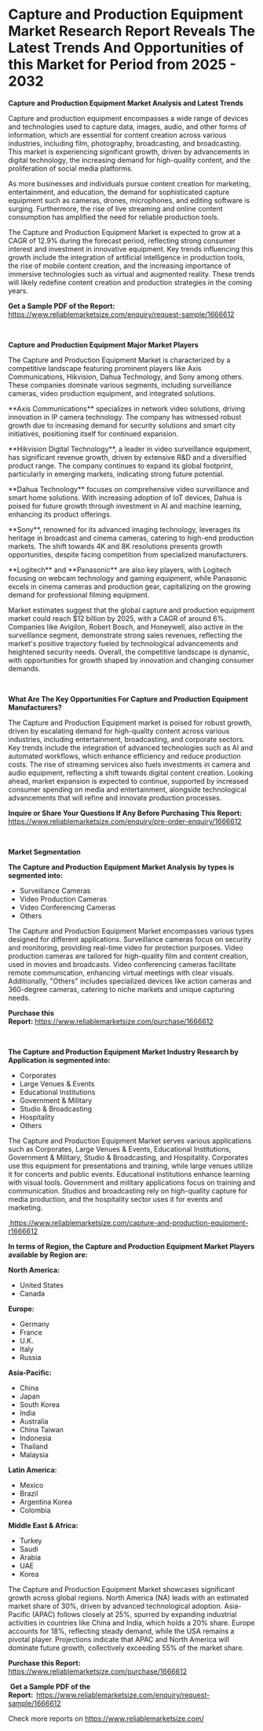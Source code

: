 <p><h1>Capture and Production Equipment Market Research Report Reveals The Latest Trends And Opportunities of this Market for Period from 2025 - 2032</h1></p><p><strong>Capture and Production Equipment Market Analysis and Latest Trends</strong></p>
<p><p>Capture and production equipment encompasses a wide range of devices and technologies used to capture data, images, audio, and other forms of information, which are essential for content creation across various industries, including film, photography, broadcasting, and broadcasting. This market is experiencing significant growth, driven by advancements in digital technology, the increasing demand for high-quality content, and the proliferation of social media platforms. </p><p>As more businesses and individuals pursue content creation for marketing, entertainment, and education, the demand for sophisticated capture equipment such as cameras, drones, microphones, and editing software is surging. Furthermore, the rise of live streaming and online content consumption has amplified the need for reliable production tools. </p><p>The Capture and Production Equipment Market is expected to grow at a CAGR of 12.9% during the forecast period, reflecting strong consumer interest and investment in innovative equipment. Key trends influencing this growth include the integration of artificial intelligence in production tools, the rise of mobile content creation, and the increasing importance of immersive technologies such as virtual and augmented reality. These trends will likely redefine content creation and production strategies in the coming years.</p></p>
<p><strong>Get a Sample PDF of the Report:&nbsp;</strong> <a href="https://www.reliablemarketsize.com/enquiry/request-sample/1666612?utm_campaign=2003&utm_medium=2&utm_source=Github&utm_content=ia&utm_term=08032025&utm_id=capture-and-production-equipment">https://www.reliablemarketsize.com/enquiry/request-sample/1666612</a></p>
<p>&nbsp;</p>
<p><strong>Capture and Production Equipment Major Market Players</strong></p>
<p><p>The Capture and Production Equipment Market is characterized by a competitive landscape featuring prominent players like Axis Communications, Hikvision, Dahua Technology, and Sony among others. These companies dominate various segments, including surveillance cameras, video production equipment, and integrated solutions.</p><p>**Axis Communications** specializes in network video solutions, driving innovation in IP camera technology. The company has witnessed robust growth due to increasing demand for security solutions and smart city initiatives, positioning itself for continued expansion.</p><p>**Hikvision Digital Technology**, a leader in video surveillance equipment, has significant revenue growth, driven by extensive R&D and a diversified product range. The company continues to expand its global footprint, particularly in emerging markets, indicating strong future potential.</p><p>**Dahua Technology** focuses on comprehensive video surveillance and smart home solutions. With increasing adoption of IoT devices, Dahua is poised for future growth through investment in AI and machine learning, enhancing its product offerings.</p><p>**Sony**, renowned for its advanced imaging technology, leverages its heritage in broadcast and cinema cameras, catering to high-end production markets. The shift towards 4K and 8K resolutions presents growth opportunities, despite facing competition from specialized manufacturers.</p><p>**Logitech** and **Panasonic** are also key players, with Logitech focusing on webcam technology and gaming equipment, while Panasonic excels in cinema cameras and production gear, capitalizing on the growing demand for professional filming equipment.</p><p>Market estimates suggest that the global capture and production equipment market could reach $12 billion by 2025, with a CAGR of around 6%. Companies like Avigilon, Robert Bosch, and Honeywell, also active in the surveillance segment, demonstrate strong sales revenues, reflecting the market's positive trajectory fueled by technological advancements and heightened security needs. Overall, the competitive landscape is dynamic, with opportunities for growth shaped by innovation and changing consumer demands.</p></p>
<p>&nbsp;</p>
<p><strong>What Are The Key Opportunities For Capture and Production Equipment Manufacturers?</strong></p>
<p><p>The Capture and Production Equipment market is poised for robust growth, driven by escalating demand for high-quality content across various industries, including entertainment, broadcasting, and corporate sectors. Key trends include the integration of advanced technologies such as AI and automated workflows, which enhance efficiency and reduce production costs. The rise of streaming services also fuels investments in camera and audio equipment, reflecting a shift towards digital content creation. Looking ahead, market expansion is expected to continue, supported by increased consumer spending on media and entertainment, alongside technological advancements that will refine and innovate production processes.</p></p>
<p><strong>Inquire or Share Your Questions If Any Before Purchasing This Report:</strong> <a href="https://www.reliablemarketsize.com/enquiry/pre-order-enquiry/1666612?utm_campaign=2003&utm_medium=2&utm_source=Github&utm_content=ia&utm_term=08032025&utm_id=capture-and-production-equipment">https://www.reliablemarketsize.com/enquiry/pre-order-enquiry/1666612</a></p>
<p>&nbsp;</p>
<p><strong>Market Segmentation</strong></p>
<p><strong>The Capture and Production Equipment Market Analysis by types is segmented into:</strong></p>
<p><ul><li>Surveillance Cameras</li><li>Video Production Cameras</li><li>Video Conferencing Cameras</li><li>Others</li></ul></p>
<p><p>The Capture and Production Equipment Market encompasses various types designed for different applications. Surveillance cameras focus on security and monitoring, providing real-time video for protection purposes. Video production cameras are tailored for high-quality film and content creation, used in movies and broadcasts. Video conferencing cameras facilitate remote communication, enhancing virtual meetings with clear visuals. Additionally, "Others" includes specialized devices like action cameras and 360-degree cameras, catering to niche markets and unique capturing needs.</p></p>
<p><strong>Purchase this Report:&nbsp;</strong><a href="https://www.reliablemarketsize.com/purchase/1666612?utm_campaign=2003&utm_medium=2&utm_source=Github&utm_content=ia&utm_term=08032025&utm_id=capture-and-production-equipment">https://www.reliablemarketsize.com/purchase/1666612</a></p>
<p>&nbsp;</p>
<p><strong>The Capture and Production Equipment Market Industry Research by Application is segmented into:</strong></p>
<p><ul><li>Corporates</li><li>Large Venues & Events</li><li>Educational Institutions</li><li>Government & Military</li><li>Studio & Broadcasting</li><li>Hospitality</li><li>Others</li></ul></p>
<p><p>The Capture and Production Equipment Market serves various applications such as Corporates, Large Venues & Events, Educational Institutions, Government & Military, Studio & Broadcasting, and Hospitality. Corporates use this equipment for presentations and training, while large venues utilize it for concerts and public events. Educational institutions enhance learning with visual tools. Government and military applications focus on training and communication. Studios and broadcasting rely on high-quality capture for media production, and the hospitality sector uses it for events and marketing.</p></p>
<p><a href="https://www.reliablemarketsize.com/capture-and-production-equipment-r1666612?utm_campaign=2003&utm_medium=2&utm_source=Github&utm_content=ia&utm_term=08032025&utm_id=capture-and-production-equipment">&nbsp;https://www.reliablemarketsize.com/capture-and-production-equipment-r1666612</a></p>
<p><strong>In terms of Region, the Capture and Production Equipment Market Players available by Region are:</strong></p>
<p>
    <p> <strong> North America: </strong>
        <ul>
            <li>United States</li>
            <li>Canada</li>
        </ul>
        </p> 
    <p> <strong> Europe: </strong>
        <ul>
            <li>Germany</li>
            <li>France</li>
            <li>U.K.</li>
            <li>Italy</li>
            <li>Russia</li>
        </ul>
        </p> 
    <p> <strong> Asia-Pacific: </strong>
        <ul>
            <li>China</li>
            <li>Japan</li>
            <li>South Korea</li>
            <li>India</li>
            <li>Australia</li>
            <li>China Taiwan</li>
            <li>Indonesia</li>
            <li>Thailand</li>
            <li>Malaysia</li>
        </ul>
        </p> 
    <p> <strong> Latin America: </strong>
        <ul>
            <li>Mexico</li>
            <li>Brazil</li>
            <li>Argentina Korea</li>
            <li>Colombia</li>
        </ul>
        </p> 
    <p> <strong> Middle East & Africa: </strong>
        <ul>
            <li>Turkey</li>
            <li>Saudi</li>
            <li>Arabia</li>
            <li>UAE</li>
            <li>Korea</li>
        </ul>
    </p>
    </p>
<p><p>The Capture and Production Equipment Market showcases significant growth across global regions. North America (NA) leads with an estimated market share of 30%, driven by advanced technological adoption. Asia-Pacific (APAC) follows closely at 25%, spurred by expanding industrial activities in countries like China and India, which holds a 20% share. Europe accounts for 18%, reflecting steady demand, while the USA remains a pivotal player. Projections indicate that APAC and North America will dominate future growth, collectively exceeding 55% of the market share.</p></p>
<p><strong>Purchase this Report: </strong><a href="https://www.reliablemarketsize.com/purchase/1666612?utm_campaign=2003&utm_medium=2&utm_source=Github&utm_content=ia&utm_term=08032025&utm_id=capture-and-production-equipment">https://www.reliablemarketsize.com/purchase/1666612</a></p>
<p>&nbsp;<strong>Get a Sample PDF of the Report:&nbsp;&nbsp;</strong><a href="https://www.reliablemarketsize.com/enquiry/request-sample/1666612?utm_campaign=2003&utm_medium=2&utm_source=Github&utm_content=ia&utm_term=08032025&utm_id=capture-and-production-equipment">https://www.reliablemarketsize.com/enquiry/request-sample/1666612</a></p>
<p><strong></strong></p>
<p>Check more reports on <a href="https://www.reliablemarketsize.com/?utm_campaign=2003&utm_medium=2&utm_source=Github&utm_content=ia&utm_term=08032025&utm_id=capture-and-production-equipment">https://www.reliablemarketsize.com/</a></p>